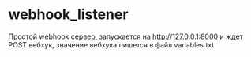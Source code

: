 # webhook_listener
Простой webhook сервер, запускается на http://127.0.0.1:8000 и ждет POST вебхук, значение вебхука пишется в файл variables.txt
